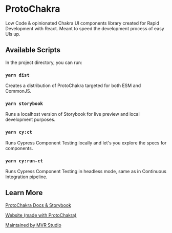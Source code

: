 # ProtoChakra

Low Code & opinionated Chakra UI components library created for Rapid Development with React.
Meant to speed the development process of easy UIs up.

## Available Scripts

In the project directory, you can run:

### `yarn dist`

Creates a distribution of ProtoChakra targeted for both ESM and CommonJS.

### `yarn storybook`

Runs a localhost version of Storybook for live preview and local development purposes.

### `yarn cy:ct`

Runs Cypress Component Testing locally and let's you explore the specs for components.

### `yarn cy:run-ct`

Runs Cypress Component Testing in headless mode, same as in Continuous Integration pipeline.

## Learn More

[ProtoChakra Docs & Storybook](https://protochakra-docs.mvr.studio/)

[Website (made with ProtoChakra)](https://protochakra.mvr.studio/)

[Maintained by MVR Studio](https://mvr.studio/)
